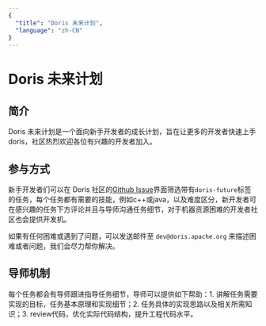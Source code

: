 ```yaml
---
{ 
  "title": "Doris 未来计划",
  "language": "zh-CN"
}
---
```


<!--
Licensed to the Apache Software Foundation (ASF) under one
or more contributor license agreements.  See the NOTICE file
distributed with this work for additional information
regarding copyright ownership.  The ASF licenses this file
to you under the Apache License, Version 2.0 (the
"License"); you may not use this file except in compliance
with the License.  You may obtain a copy of the License at

  http://www.apache.org/licenses/LICENSE-2.0

Unless required by applicable law or agreed to in writing,
software distributed under the License is distributed on an
"AS IS" BASIS, WITHOUT WARRANTIES OR CONDITIONS OF ANY
KIND, either express or implied.  See the License for the
specific language governing permissions and limitations
under the License.
-->

# Doris 未来计划

## 简介

Doris 未来计划是一个面向新手开发者的成长计划，旨在让更多的开发者快速上手doris，社区热烈欢迎各位有兴趣的开发者加入。

## 参与方式

新手开发者们可以在 Doris 社区的[Github Issue](https://github.com/apache/doris/issues)界面筛选带有`doris-future`标签的任务，每个任务都有需要的技能，例如c++或java，以及难度区分，新开发者可在感兴趣的任务下方评论并且与导师沟通任务细节，对于机器资源困难的开发者社区也会提供开发机。

如果有任何困难或遇到了问题，可以发送邮件至 `dev@doris.apache.org` 来描述困难或者问题，我们会尽力帮你解决。

## 导师机制

每个任务都会有导师跟进指导任务细节，导师可以提供如下帮助：1. 讲解任务需要实现的目标，任务基本原理和实现细节；2. 任务具体的实现思路以及相关所需知识；3. review代码，优化实际代码结构，提升工程代码水平。
